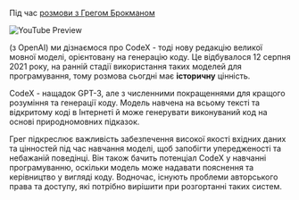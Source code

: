 <!--
date: 2024-03-11T20:26:36
-->

Під час [розмови з Грегом Брокманом](https://www.youtube.com/watch?v=CvgfxH0UZa4) 

![YouTube Preview](https://img.youtube.com/vi/CvgfxH0UZa4/mqdefault.jpg)

 (з OpenAI) ми дізнаємося про CodeX - тоді нову редакцію великої мовної моделі, орієнтовану на генерацію коду. Це відбувалося 12 серпня 2021 року, на ранній стадії використання таких моделей для програмування, тому розмова сьогдні має **історичну**  цінність. 

CodeX - нащадок GPT-3, але з численними покращеннями для кращого розуміння та генерації коду. Модель навчена на всьому тексті та відкритому коді в Інтернеті й може генерувати виконуваний код на основі природномовних підказок.

Грег підкреслює важливість забезпечення високої якості вхідних даних та цінностей під час навчання моделі, щоб запобігти упередженості та небажаній поведінці. Він також бачить потенціал CodeX у навчанні програмуванню, оскільки модель може надавати пояснення та керівництво у вигляді коду. Водночас, існують проблеми авторського права та доступу, які потрібно вирішити при розгортанні таких систем.